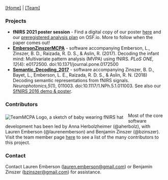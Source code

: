 [\[Home\]](index.html) \| [\[Team\]](team.html)

### Projects
- **fNIRS 2021 poster session** - Find a digital copy of our poster [here](images/112_Herbolzheimer.png) and our [preregistered analysis plan](https://osf.io/rj38w/?view_only=91e136948fab40cf9e8489d611abce79) on OSF.io. More to follow when the paper comes out!
- [**EmbersonZinszerMCPA**](http://teammcpa.github.io/EmbersonZinszerMCPA/) - software accompanying Emberson, L., Zinszer, B. D., Raizada, R. D. S., &amp; Aslin, R. (2017). Decoding the infant mind: Multivariate pattern analysis (MVPA) using fNIRS. *PLoS ONE, 12*(4): e0172500. doi:10.1371/journal.pone.0172500
- [**Semantic_Decoding_2017**](http://teammcpa.github.io/Semantic_Decoding_2017/) - software accompanying Zinszer, B. D., Bayet, L., Emberson, L. E., Raizada, R. D. S., &amp; Aslin, R. N. (2018) Decoding semantic representations from fNIRS signals. *Neurophotonics,5*(1), 011003. doi:10.1117/1.NPh.5.1.011003. See also our [SfNIRS 2016 demo & poster](http://benjaminz.com/SfNIRS-2016-demo).

### Contributors
<img align="left" src="https://avatars3.githubusercontent.com/u/14115280?v=4&s=75" alt="TeamMCPA Logo, a sketch of baby wearing fNIRS hat" style="margin: 5px 15px 5px 0px;"> Most of the core software development has been led by Anna Herbolzheimer (@aherbolz), with Lauren Emberson (@laurenemberson) and Benjamin Zinszer (@bzinszer). Visit the team member page [here](team.md) to see a list of the many contributors to this project. 

### Contact
Contact Lauren Emberson (lauren.emberson@gmail.com) or Benjamin Zinszer (bzinszer@gmail.com) for assistance.
